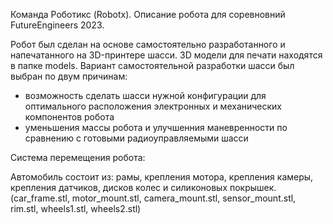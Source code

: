 Команда Роботикс (Robotx). Описание робота для соревновний FutureEngineers 2023.

Робот был сделан на основе самостоятельно разработанного и напечатанного на 3D-принтере шасси. 3D модели для печати находятся в папке models. Вариант самостоятельной разработки шасси был выбран по двум причинам:

- возможность сделать шасси нужной конфигурации для оптимального расположения электронных и механических компонентов робота
- уменьшения массы робота и улучшенния маневренности по сравнению с готовыми радиоуправляемыми шасси
  
Система перемещения робота:

Автомобиль состоит из: рамы, крепления мотора, крепления камеры, крепления датчиков, дисков колес и силиконовых покрышек.(car_frame.stl, motor_mount.stl, camera_mount.stl, sensor_mount.stl, rim.stl, wheels1.stl, wheels2.stl)


